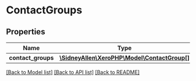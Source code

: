 # ContactGroups

## Properties
Name | Type | Description | Notes
------------ | ------------- | ------------- | -------------
**contact_groups** | [**\SidneyAllen\XeroPHP\Model\ContactGroup[]**](ContactGroup.md) |  | [optional] 

[[Back to Model list]](../README.md#documentation-for-models) [[Back to API list]](../README.md#documentation-for-api-endpoints) [[Back to README]](../README.md)


